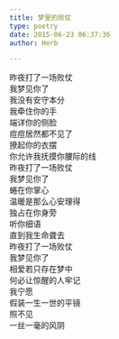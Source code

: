```yaml
---  
title: 梦里的败仗  
type: poetry  
date: 2015-06-23 06:37:36  
author: Herb  

---  
```

昨夜打了一场败仗  
我梦见你了  
我没有安守本分  
我牵住你的手    
端详你的侧脸  
痘痘居然都不见了  
撩起你的衣摆  
你允许我抚摸你腰际的线    
昨夜打了一场败仗  
我梦见你了  
蜷在你掌心  
温暖是那么心安理得    
独占在你身旁  
听你细语  
直到我生命聋去    
昨夜打了一场败仗  
我梦见你了  
相爱若只存在梦中  
何必让惊醒的人牢记    
我宁愿  
假装一生一世的平镜  
照不见  
一丝一毫的风阴